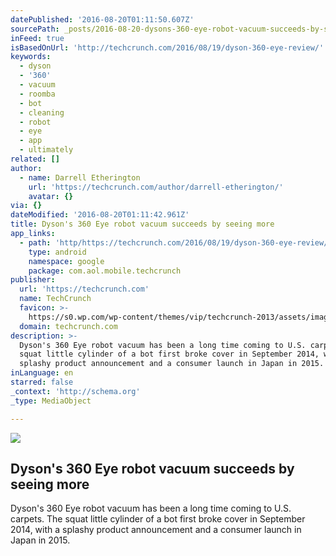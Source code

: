 ```yaml
---
datePublished: '2016-08-20T01:11:50.607Z'
sourcePath: _posts/2016-08-20-dysons-360-eye-robot-vacuum-succeeds-by-seeing-more.md
inFeed: true
isBasedOnUrl: 'http://techcrunch.com/2016/08/19/dyson-360-eye-review/'
keywords:
  - dyson
  - '360'
  - vacuum
  - roomba
  - bot
  - cleaning
  - robot
  - eye
  - app
  - ultimately
related: []
author:
  - name: Darrell Etherington
    url: 'https://techcrunch.com/author/darrell-etherington/'
    avatar: {}
via: {}
dateModified: '2016-08-20T01:11:42.961Z'
title: Dyson's 360 Eye robot vacuum succeeds by seeing more
app_links:
  - path: 'http/https://techcrunch.com/2016/08/19/dyson-360-eye-review/'
    type: android
    namespace: google
    package: com.aol.mobile.techcrunch
publisher:
  url: 'https://techcrunch.com'
  name: TechCrunch
  favicon: >-
    https://s0.wp.com/wp-content/themes/vip/techcrunch-2013/assets/images/favicon.ico
  domain: techcrunch.com
description: >-
  Dyson's 360 Eye robot vacuum has been a long time coming to U.S. carpets. The
  squat little cylinder of a bot first broke cover in September 2014, with a
  splashy product announcement and a consumer launch in Japan in 2015.
inLanguage: en
starred: false
_context: 'http://schema.org'
_type: MediaObject

---
```

<article style=""><img src="https://imgflo.herokuapp.com/graph/vahj1ThiexotieMo/680c1daf9f0b9f04ed77713f40f76d8d/noop?input=https%3A%2F%2Ftctechcrunch2011.files.wordpress.com%2F2016%2F08%2Fdyson-360-eye-2.jpg%26h%3D683" /><h1>Dyson's 360 Eye robot vacuum succeeds by seeing more</h1><p>Dyson's 360 Eye robot vacuum has been a long time coming to U.S. carpets. The squat little cylinder of a bot first broke cover in September 2014, with a splashy product announcement and a consumer launch in Japan in 2015.</p></article>